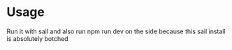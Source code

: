 # Usage
Run it with sail and also run npm run dev on the side because this sail install is absolutely botched
